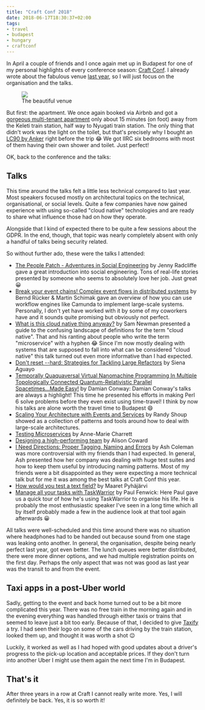 ```yaml
---
title: "Craft Conf 2018"
date: 2018-06-17T18:30:37+02:00
tags:
- travel
- budapest
- hungary
- craftconf
---
```


In April a couple of friends and I once again met up in Budapest for one of my
personal highlights of every conference season: [Craft
Conf](https://craft-conf.com/). I already wrote about the fabulous venue [last
year](https://zerokspot.com/weblog/2017/04/29/craftconf/), so I will just focus
on the organisation and the talks.

<figure><img src="/media/2018/craftconf.jpg"><figcaption>The beautiful venue</figcaption></figure>

But first: the apartment. We once again booked via Airbnb and got a [gorgeous
multi-tenant apartment](https://www.airbnb.com/rooms/10242386) only about 15
minutes (on foot) away from the Keleti train station, half way to Nyugati train
station. The only thing that didn't work was the light on the toilet, but
that's precisely why I bought an [LC90 by
Anker](https://www.anker.com/products/variant/lc90-flashlight/T1420011) right
before the trip 😂 We got IIRC six bedrooms with most of them having their own
shower and toilet. Just perfect!

OK, back to the conference and the talks:

## Talks

This time around the talks felt a little less technical compared to last year.
Most speakers focused mostly on architectural topics on the technical,
organisational, or social levels. Quite a few companies have now gained
experience with using so-called "cloud native" technologies and are ready to
share what influence those had on how they operate.

Alongside that I kind of expected there to be quite a few sessions about the
GDPR. In the end, though, that topic was nearly completely absent with only a
handful of talks being security related.

So without further ado, these were the talks I attended:

* [The People Patch - Adventures in Social
  Engineering](https://craft-conf.com/speaker/JennyRadcliffe) by Jenny
  Radcliffe gave a great introduction into social engineering. Tons of
  real-life stories presented by someone who seems to absolutely love her job.
  Just great 😀
* [Break your event chains! Complex event flows in distributed
  systems](http://www.ustream.tv/recorded/114862863) by Bernd Rücker & Martin
  Schimak gave an overview of how you can use workflow engines like Camunda to
  implement large-scale systems. Personally, I don't yet have worked with it by
  some of my coworkers have and it sounds quite promising but obviously not
  perfect.
* [What is this cloud native thing
  anyway?](http://www.ustream.tv/recorded/114914685) by Sam Newman presented a
  guide to the confusing landscape of definitions for the term "cloud native".
  That and his ranting about people who write the term "microservice" with a
  hyphen 😂 Since I'm now mostly dealing with systems that are supposed to fall
  into what can be considered "cloud native" this talk turned out even more
  informative than I had expected. 
* [Don't reset --hard: Strategies for Tackling Large
  Refactors](http://www.ustream.tv/recorded/114914777) by Siena Aguayo
* [Temporally Quaquaversal Virtual Nanomachine Programming In Multiple
  Topologically Connected Quantum-Relativistic Parallel Spacetimes...Made
  Easy!](https://craft-conf.com/speaker/DamianConway) by Damian Conway: Damian
  Conway's talks are always a highlight! This time he presented his efforts in
  making Perl 6 solve problems before they even exist using time-travel! I
  think by now his talks are alone worth the travel time to Budapest 😄
* [Scaling Your Architecture with Events and
  Services](http://www.ustream.tv/recorded/114861923) by Randy Shoup showed as
  a collection of patterns and tools around how to deal with large-scale
  architectures.
* [Testing Microservices](http://www.ustream.tv/recorded/114861966) by
  Anne-Marie Charrett
* [Designing a high-performing team](http://www.ustream.tv/recorded/114862103)
  by Alison Coward
* [I Need Directions: Proper Tagging, Naming and
  Errors](https://craft-conf.com/speaker/AshColeman) by Ash Coleman was more
  controversial with my friends than I had expected. In general, Ash presented
  how her company was dealing with huge test suites and how to keep them useful
  by introducing naming patterns. Most of my friends were a bit disappointed as
  they were expecting a more technical talk but for me it was among the best
  talks at Craft Conf this year.
* [How would you test a text
  field?](https://www.slideshare.net/maaretp/craftconf-how-would-you-test-a-test-field)
  by Maaret Pyhäjärvi
* [Manage all your tasks with
  TaskWarrior](https://craft-conf.com/speaker/PaulFenwick) by Paul Fenwick:
  Here Paul gave us a quick tour of how he's using TaskWarrior to organise his
  life. He is probably the most enthusiastic speaker I've seen in a long time
  which all by itself probably made a few in the audience look at that tool
  again afterwards 😀

All talks were well-scheduled and this time around there was no situation where
headphones had to be handed out because sound from one stage was leaking onto
another. In general, the organisation, despite being nearly perfect last year,
got even better. The lunch queues were better distributed, there were more
dinner options, and we had multiple registration points on the first day.
Perhaps the only aspect that was not was good as last year was the transit to
and from the event.

## Taxi apps in a post-Uber world

Sadly, getting to the event and back home turned out to be a bit more
complicated this year. There was no free train in the morning again and in the
evening everything was handled through either taxis or trains that seemed to
leave just a bit too early. Because of that, I decided to give
[Taxify](https://taxify.eu/) a try. I had seen their logo on some of the cars
driving by the train station, looked them up, and thought it was worth a shot
😉

Luckily, it worked as well as I had hoped with good updates about a driver's
progress to the pick-up location and acceptable prices. If they don't turn into
another Uber I might use them again the next time I'm in Budapest.

## That's it

After three years in a row at Craft I cannot really write more. Yes, I will
definitely be back. Yes, it is so worth it!
